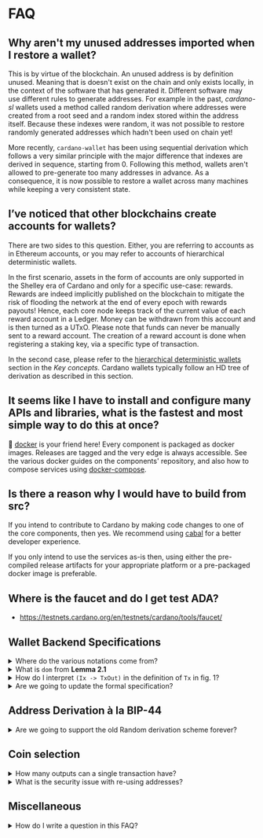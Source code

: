 # FAQ

## Why aren't my unused addresses imported when I restore a wallet?

This is by virtue of the blockchain. An unused address is by definition unused. Meaning that is doesn't exist on the chain and only exists locally, in the context of the software that has generated it. Different software may use different rules to generate addresses. For example in the past, _cardano-sl_ wallets used a method called random derivation where addresses were created from a root seed and a random index stored within the address itself. Because these indexes were random, it was not possible to restore randomly generated addresses which hadn't been used on chain yet!

More recently, `cardano-wallet` has been using sequential derivation which follows a very similar principle with the major difference that indexes are derived in sequence, starting from 0. Following this method, wallets aren't allowed to pre-generate too many addresses in advance. As a consequence, it is now possible to restore a wallet across many machines while keeping a very consistent state.


## I’ve noticed that other blockchains create accounts for wallets?

There are two sides to this question. Either, you are referring to accounts as in Ethereum accounts, or you may refer to accounts of hierarchical deterministic wallets.

In the first scenario, assets in the form of accounts are only supported in the Shelley era of Cardano and only for a specific use-case: rewards. Rewards are indeed implicitly published on the blockchain to mitigate the risk of flooding the network at the end of every epoch with rewards payouts! Hence, each core node keeps track of the current value of each reward account in a Ledger. Money can be withdrawn from this account and is then turned as a UTxO. Please note that funds can never be manually sent to a reward account. The creation of a reward account is done when registering a staking key, via a specific type of transaction.

In the second case, please refer to the [hierarchical deterministic wallets](../concepts/hierarchical-deterministic-wallets.md) section in the _Key concepts_. Cardano wallets typically follow an HD tree of derivation as described in this section.


## It seems like I have to install and configure many APIs and libraries, what is the fastest and most simple way to do this at once?

🐳 [docker](https://docs.docker.com/) is your friend here! Every component is packaged as docker images. Releases are tagged and the very edge is always accessible. See the various docker guides on the components' repository, and also how to compose services using [docker-compose](https://docs.docker.com/compose/).


## Is there a reason why I would have to build from src?

If you intend to contribute to Cardano by making code changes to one of the core components, then yes. We recommend using [cabal](https://www.haskell.org/cabal/) for a better developer experience.

If you only intend to use the services as-is then, using either the pre-compiled release artifacts for your appropriate platform or a pre-packaged docker image is preferable.


## Where is the faucet and do I get test ADA?

- https://testnets.cardano.org/en/testnets/cardano/tools/faucet/




## Wallet Backend Specifications

<details>
  <summary>Where do the various notations come from?</summary>

  Like often in Maths, notations are described within the context of the paper with some a priori hypotheses. For the
Wallet Backend specifications, the notation is inspired from the [Z notation](https://en.wikipedia.org/wiki/Z_notation) in a slightly more lightweight form.
</details>

<details>
  <summary>What is <code>dom</code> from <strong>Lemma 2.1</strong></summary>

  There are multiple occurrences in the spec of expressions like: `(dom u ∩ ins) ◃ u`. The meaning of `dom u` isn't quite clearly defined anywhere but refers to the set of keys from the mapping defined by `u: txin ↦ txout`. Hence, `dom u` refers to all `txin` available in `u`.

  In Haskell, this translates to:

  ```hs
  newtype UTxO = UTxO (Map TxIn TxOut)

  dom :: UTxO -> Set TxIn
  dom (UTxO utxo) = Set.fromList $ Map.keys utxo
  ```
</details>

<details>
    <summary>How do I interpret <code>(Ix -> TxOut)</code> in the definition of <code>Tx</code> in fig. 1?</summary>

In the current wallet implementation it corresponds to <code>NonEmpty TxOut</code>.
</details>

<details>
  <summary>Are we going to update the formal specification?</summary>

  Some elements of the specification are written according to the current wallet implementation. Some parts could be simplified or removed, in particular the bits concerning a few metadata that we won't be implementing until a need for them is made clear. A few bits are also missing from the specifications (like the fact that answering `isOurs` is a stateful operation when dealing with BIP-44, or also, foreign transactions coming from ADA certificates redemption). In the long run, we do want to have the specification updated and proved.
</details>


## Address Derivation à la BIP-44

<details>
  <summary>Are we going to support the old Random derivation scheme forever?</summary>

  Short answer: yes. Though, we don't necessarily have to support a full set of features for wallets using an old derivation scheme in order to encourage users to migrate to the sequential scheme (a.k.a BIP-44). Most probably, we will forever have to support the old derivation scheme and a few features like tracking of the wallet UTxO and balance, and, allowing funds to be migrated to a wallet using the sequential scheme.
</details>

## Coin selection

<details>
  <summary>How many outputs can a single transaction have?</summary>

  It depends. To make a transaction, our implementation currently select UTxO from the available UTxO in the wallet in order to cover for the output requested in a transaction. For every output, the wallet actually creates two outputs:

  - The actual output to a target address
  - A change output to a change address of the source wallet

  Also, in practice, we strive to make these two outputs relatively equivalent in size, such that one cannot easily guess the change output from the actual one by looking at the transaction; enforcing therefore some privacy for users.

  Incidentally, we do consider every requested output in a transaction as an independent problem. This means that a single UTxO can only cover for one of the output (and will in practice, tend to be twice as big, such that we can generate an equivalent corresponding change output). As a consequence, in order to make a transaction to three target outputs, one needs to have at least three UTxOs that are big enough to cover all three outputs independently.

  Finally, it's important to notice that the fee calculation runs **after** the coin selection and is divvied across all change outputs. So in practice, the UTxOs only need to independently cover for outputs, but are considered together when adjusting for fees.

  A few examples to make this more concrete (in the scenario below, fees are ~`180000`):

  ```
  // Both UTxOs can separately cover fee and outputs
  Available UTxO:  [200000, 200000]
  Payment Distribution: [14, 42]
  Result: Ok

  // 2 UTxOs, each cannot separately cover fee and outputs, but jointly can
  Available UTxO: [100000, 100000]
  Payment Distribution: [14, 42]
  Result: Ok

  // Single UTxOs, big enough to cover for total requested amount & fee, but multiple outputs
  Available UTxO: [400000]
  Payment Distribution: [14, 42]
  Result: Error - UTxO not enough fragmented
  ```
</details>

<details>
  <summary>What is the security issue with re-using addresses?</summary>

  In practice, there's none.
</details>

## Miscellaneous

<details>
  <summary>How do I write a question in this FAQ?</summary>

  Use the `<details>` and `<summary>` html tags. The `<summary>` are nested inside the `<details>` tag
  and the question goes within the `<summary>` tag as a body. The answer goes below, and can contain any
  arbitrary markdown or HTML supported / allowed by GitHub. This produces a nice, readable output.

  e.g.
  ```html
    <details>
      <summary>What is love?</summary>

      Baby don't hurt me.
    </details>
  ```
</details>
